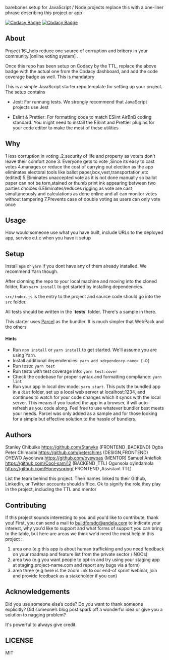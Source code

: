 barebones setup for JavaScript / Node projects replace this with a one-liner phrase describing this project or app

[![Codacy Badge](https://api.codacy.com/project/badge/Grade/f4a46fb2ffe54ec5965c19fd4da959a4)](https://app.codacy.com/gh/BuildForSDG/Team-040?utm_source=github.com&utm_medium=referral&utm_content=BuildForSDG/Team-040&utm_campaign=Badge_Grade_Dashboard)
[![Codacy Badge](https://img.shields.io/badge/Code%20Quality-D-red)](https://img.shields.io/badge/Code%20Quality-D-red)


## About

 Project 16:_help reduce one source of corruption and bribery in your community.[online voting system]  . 

Once this repo has been setup on Codacy by the TTL, replace the above badge with the actual one from the Codacy dashboard, and add the code coverage badge as well. This is mandatory

This is a simple JavaScript starter repo template for setting up your project. The setup contains

- Jest: For runnung tests. We strongly recommend that JavaScript projects use Jest

- Eslint & Prettier: For formatting code to match ESlint AirBnB coding standard. You might need to install the ESlint and Prettier plugins for your code editor to make the most of these utilities

## Why
 1 less corruption in voting
 .2.security of life and property as voters don't leave their comfort zone 
 3. Everyone gets to vote ,Since its easy to cast votes 
 4.manages or reduce the cost of carrying out election as the app eliminates electoral tools like ballot paper,box,vest,transportation,etc (edited) 
 5.Eliminates unaccepted vote as it is not done manually so ballot paper can not be torn,stained or thumb print ink appearing between two parties choices
 6.Eliminates/reduces rigging as vote are cast simultaneously and calculations as done online and all can monitor votes  without tampering
 7.Prevents case of double voting as users can only vote once                                                                                         

## Usage
 How would someone use what you have built, include URLs to the deployed app, service e.t.c when you have it setup


## Setup

Install `npm` or `yarn` if you dont have any of them already installed. We recommend Yarn though.

After clonning the repo to your local machine and moving into the cloned folder, Run `yarn install` to get started by installing dependencies. 

`src/index.js` is the entry to the project and source code should go into the `src` folder.

All tests should be written in the `__tests__' folder. There's a sample in there.

This starter uses [Parcel](https://parceljs.org/getting_started.html) as the bundler. It is much simpler that WebPack and the others

#### Hints

- Run `npm install` or `yarn install` to get started. We'll assume you are using Yarn.
- Install additional dependencies: `yarn add <dependency-name> [-D]`
- Run tests: `yarn test`
- Run tests with test coverage info: `yarn test:cover`
- Check the codebase for proper syntax and formatting compliance: `yarn lint`
- Run your app in local dev mode: `yarn start`. This puts the bundled app in a `dist` folder, set up a local web server at localhost:1234, and continues to watch for your code changes which it syncs with the local server. This means if you loaded the app in a browser, it will auto-refresh as you code along. Feel free to use whatever bundler best meets your needs. Parcel was only added as a sample and for those looking for a simple but effective solution to the hassle of bundlers. 

## Authors
Stanley Chibuike  https://github.com/Stanyke (FRONTEND ,BACKEND)
Ogba Peter Chimaobi https://github.com/peterchims (DESIGN,FRONTEND)
OYEWO Ayooluwa https://github.com/oyewoas (MENTOR)
Samuel Aniefiok https://github.com/Cool-sami12 (BACKEND ,TTL)
Ogunsola oyindamola https://github.com/Honeyspring( FRONTEND ,Assistant TTL)

List the team behind this project. Their names linked to their Github, LinkedIn, or Twitter accounts should siffice. Ok to signify the role they play in the project, including the TTL and mentor

## Contributing
If this project sounds interesting to you and you'd like to contribute, thank you!
First, you can send a mail to buildforsdg@andela.com to indicate your interest, why you'd like to support and what forms of support you can bring to the table, but here are areas we think we'd need the most help in this project :
1.  area one (e.g this app is about human trafficking and you need feedback on your roadmap and feature list from the private sector / NGOs)
2.  area two (e.g you want people to opt-in and try using your staging app at staging.project-name.com and report any bugs via a form)
3.  area three (e.g here is the zoom link to our end-of sprint webinar, join and provide feedback as a stakeholder if you can)

## Acknowledgements

Did you use someone else’s code?
Do you want to thank someone explicitly?
Did someone’s blog post spark off a wonderful idea or give you a solution to nagging problem?

It's powerful to always give credit.

## LICENSE
MIT

